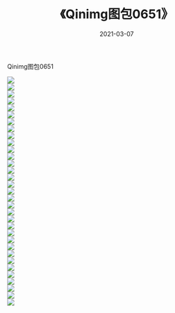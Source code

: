 ﻿---
layout: post
title:  《Qinimg图包0651》
date:   2021-03-07
img: http://imgx.orgx.ga/Qinimg图包/Qinimg图包0651/000.jpg
categories: [美女, 清纯, 唯美]
---

Qinimg图包0651

 ![](http://imgx.orgx.ga/Qinimg图包/Qinimg图包0651/001.jpg) <br>![](http://imgx.orgx.ga/Qinimg图包/Qinimg图包0651/002.jpg) <br>![](http://imgx.orgx.ga/Qinimg图包/Qinimg图包0651/003.jpg) <br>![](http://imgx.orgx.ga/Qinimg图包/Qinimg图包0651/004.jpg) <br>![](http://imgx.orgx.ga/Qinimg图包/Qinimg图包0651/005.jpg) <br>![](http://imgx.orgx.ga/Qinimg图包/Qinimg图包0651/006.jpg) <br>![](http://imgx.orgx.ga/Qinimg图包/Qinimg图包0651/007.jpg) <br>![](http://imgx.orgx.ga/Qinimg图包/Qinimg图包0651/008.jpg) <br>![](http://imgx.orgx.ga/Qinimg图包/Qinimg图包0651/009.jpg) <br>![](http://imgx.orgx.ga/Qinimg图包/Qinimg图包0651/010.jpg) <br>![](http://imgx.orgx.ga/Qinimg图包/Qinimg图包0651/011.jpg) <br>![](http://imgx.orgx.ga/Qinimg图包/Qinimg图包0651/012.jpg) <br>![](http://imgx.orgx.ga/Qinimg图包/Qinimg图包0651/013.jpg) <br>![](http://imgx.orgx.ga/Qinimg图包/Qinimg图包0651/014.jpg) <br>![](http://imgx.orgx.ga/Qinimg图包/Qinimg图包0651/015.jpg) <br>![](http://imgx.orgx.ga/Qinimg图包/Qinimg图包0651/016.jpg) <br>![](http://imgx.orgx.ga/Qinimg图包/Qinimg图包0651/017.jpg) <br>![](http://imgx.orgx.ga/Qinimg图包/Qinimg图包0651/018.jpg) <br>![](http://imgx.orgx.ga/Qinimg图包/Qinimg图包0651/019.jpg) <br>![](http://imgx.orgx.ga/Qinimg图包/Qinimg图包0651/020.jpg) <br>![](http://imgx.orgx.ga/Qinimg图包/Qinimg图包0651/021.jpg) <br>![](http://imgx.orgx.ga/Qinimg图包/Qinimg图包0651/022.jpg) <br>![](http://imgx.orgx.ga/Qinimg图包/Qinimg图包0651/023.jpg) <br>![](http://imgx.orgx.ga/Qinimg图包/Qinimg图包0651/024.jpg) <br>![](http://imgx.orgx.ga/Qinimg图包/Qinimg图包0651/025.jpg) <br>![](http://imgx.orgx.ga/Qinimg图包/Qinimg图包0651/026.jpg) <br>![](http://imgx.orgx.ga/Qinimg图包/Qinimg图包0651/027.jpg) <br>![](http://imgx.orgx.ga/Qinimg图包/Qinimg图包0651/028.jpg) <br>![](http://imgx.orgx.ga/Qinimg图包/Qinimg图包0651/029.jpg) <br>![](http://imgx.orgx.ga/Qinimg图包/Qinimg图包0651/030.jpg) <br>![](http://imgx.orgx.ga/Qinimg图包/Qinimg图包0651/031.jpg) <br>![](http://imgx.orgx.ga/Qinimg图包/Qinimg图包0651/032.jpg) <br>![](http://imgx.orgx.ga/Qinimg图包/Qinimg图包0651/033.jpg) <br>